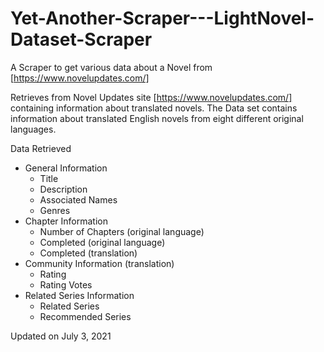 # Yet-Another-Scraper---LightNovel-Dataset-Scraper
A Scraper to get various data about a Novel from [https://www.novelupdates.com/]

Retrieves from Novel Updates site [https://www.novelupdates.com/] containing information about translated novels. The Data set contains information about translated English novels from eight different original languages.

Data Retrieved
* General Information
  * Title
  * Description
  * Associated Names
  * Genres
* Chapter Information
  * Number of Chapters (original language)
  * Completed (original language)
  * Completed (translation)
* Community Information (translation)
  * Rating
  * Rating Votes
* Related Series Information
  * Related Series
  * Recommended Series

Updated on July 3, 2021
